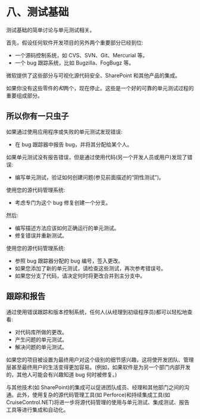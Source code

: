 # 八、测试基础

测试基础的简单讨论与单元测试相关。

首先，假设任何软件开发项目的另外两个重要部分已经到位:

*   一个源码控制系统，如 CVS、SVN、Git、Mercurial 等。
*   一个 bug 跟踪系统，比如 Bugzilla、FogBugz 等。

微软提供了这些部分与可视化源代码安全、SharePoint 和其他产品的集成。

如果你没有这些零件的*和*两个，现在停止。这些是一个好的可靠的单元测试过程的重要组成部分。

## 所以你有一只虫子

如果通过使用应用程序或失败的单元测试发现错误:

*   在 bug 跟踪器中报告 bug，并将其分配给某个人。

如果单元测试没有报告错误，但是通过使用代码(另一个开发人员或用户)发现了错误:

*   编写单元测试，验证如何创建问题(参见前面描述的“阴性测试”)。

使用您的源代码管理系统:

*   考虑专门为这个 bug 修复创建一个分支。

然后:

*   编写描述方法应该如何正确运行的单元测试。
*   修复错误并重新测试。

使用您的源代码管理系统:

*   参照 bug 跟踪器分配的 bug 编号，签入更改。
*   如果您添加了新的单元测试，请检查这些测试，再次参考错误号。
*   如果您分支了代码，请决定何时将更改合并到主分支中。

## 跟踪和报告

通过使用错误跟踪和版本控制系统，任何人(从经理到初级程序员)都可以轻松地查看:

*   对代码库所做的更改。
*   产生问题的单元测试。
*   解决问题的单元测试。

如果您的项目被设置为最终用户对这个级别的细节感兴趣，这将使开发团队、管理层甚至最终用户的生活变得更加容易。(例如，如果软件是为另一个部门内部开发的，其他人可能会有兴趣知道 bug 何时被修复。)

与其他技术(如 SharePoint)的集成可以促进团队成员、经理和其他部门之间的沟通。此外，使用复杂的源代码管理工具(如 Perforce)和持续集成工具(如 CruiseControl.NET)将进一步将源代码管理的使用与单元测试、集成测试、报告工具等进行集成和自动化。